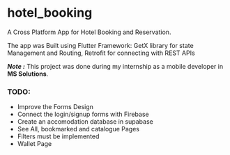 # hotel_booking
A Cross Platform App for Hotel Booking and Reservation.

The app was Built using Flutter Framework: GetX library for state Management and Routing, Retrofit for connecting with REST APIs


***Note :***  This project was done during my internship as a mobile developer in **MS Solutions**.


### TODO:
-   Improve the Forms Design
-   Connect the login/signup forms with Firebase
-   Create an accomodation database in supabase
-   See All, bookmarked and catalogue Pages
-   Filters must be implemented
-   Wallet Page